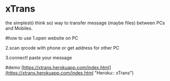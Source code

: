 # xTrans
the simplest(i think so) way to transfer message (maybe files) between PCs and Mobiles. 

#how to use
1.open website on PC

2.scan qrcode with phone or get address for other PC

3.connect! paste your message


#demo
[https://xtrans.herokuapp.com/index.html](https://xtrans.herokuapp.com/index.html "Heroku:: xTrans")
